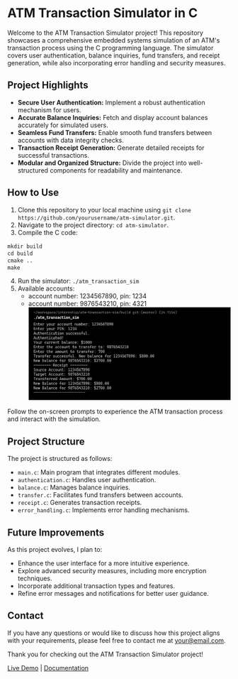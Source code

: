 # ATM Transaction Simulator in C

Welcome to the ATM Transaction Simulator project! This repository showcases a comprehensive embedded systems simulation of an ATM's transaction process using the C programming language. The simulator covers user authentication, balance inquiries, fund transfers, and receipt generation, while also incorporating error handling and security measures.

## Project Highlights

- **Secure User Authentication:** Implement a robust authentication mechanism for users.
- **Accurate Balance Inquiries:** Fetch and display account balances accurately for simulated users.
- **Seamless Fund Transfers:** Enable smooth fund transfers between accounts with data integrity checks.
- **Transaction Receipt Generation:** Generate detailed receipts for successful transactions.
- **Modular and Organized Structure:** Divide the project into well-structured components for readability and maintenance.

## How to Use

1. Clone this repository to your local machine using `git clone https://github.com/yourusername/atm-simulator.git`.
2. Navigate to the project directory: `cd atm-simulator`.
3. Compile the C code:
```shell
mkdir build
cd build
cmake ..
make
```
4. Run the simulator: `./atm_transaction_sim`
5. Available accounts:
   - account number: 1234567890, pin: 1234
   - account number: 9876543210, pin: 4321
![Project works](atm_sim_works.png)

Follow the on-screen prompts to experience the ATM transaction process and interact with the simulation.

## Project Structure

The project is structured as follows:

- `main.c`: Main program that integrates different modules.
- `authentication.c`: Handles user authentication.
- `balance.c`: Manages balance inquiries.
- `transfer.c`: Facilitates fund transfers between accounts.
- `receipt.c`: Generates transaction receipts.
- `error_handling.c`: Implements error handling mechanisms.

## Future Improvements

As this project evolves, I plan to:
- Enhance the user interface for a more intuitive experience.
- Explore advanced security measures, including more encryption techniques.
- Incorporate additional transaction types and features.
- Refine error messages and notifications for better user guidance.


## Contact

If you have any questions or would like to discuss how this project aligns with your requirements, please feel free to contact me at [your@email.com](mailto:your@email.com).

Thank you for checking out the ATM Transaction Simulator project!

[Live Demo](#) | [Documentation](#)


